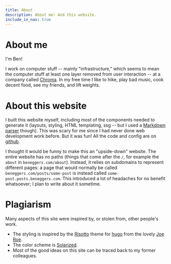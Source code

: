 ```yaml
---
title: About
description: About me! And this website.
include_in_nav: true
---
```


# About me

I'm Ben!

I work on computer stuff -- mainly "infrastructure," which seems to mean the computer stuff at least one layer removed from user interaction -- at a company called [Chroma](https://trychroma.com). In my free time I like to hike, play bad music, cook decent food, see my friends, and lift weights.

# About this website

I built this website myself, including most of the components needed to generate it (layouts, styling, HTML templating, ssg -- but I used a [Markdown parser](https://pypi.org/project/Markdown/) though). This was scary for me since I had never done web development work before. But it was fun! All the code and config are on [github](https://github.com/beggers/beneggers.com).

I thought it would be funny to make this an "upside-down" website. The entire website has no paths (things that come after the `/`, for example the `about` in `beneggers.com/about`). Instead, it relies on subdomains to represent different pages: a page that would normally be called `beneggers.com/posts/some-post` is instead called `some-post.posts.beneggers.com`. This introduced a lot of headaches for no benefit whatsoever; I plan to write about it sometime.

# Plagiarism

Many aspects of this site were inspired by, or stolen from, other people's work.

- The styling is inspired by the [Risotto](https://themes.gohugo.io/themes/risotto/) theme for [hugo](https://gohugo.io/) from the lovely [Joe Roe](https://joeroe.io/).
- The color scheme is [Solarized](https://ethanschoonover.com/solarized/).
- Most of the good ideas on this site can be traced back to my former colleagues.
